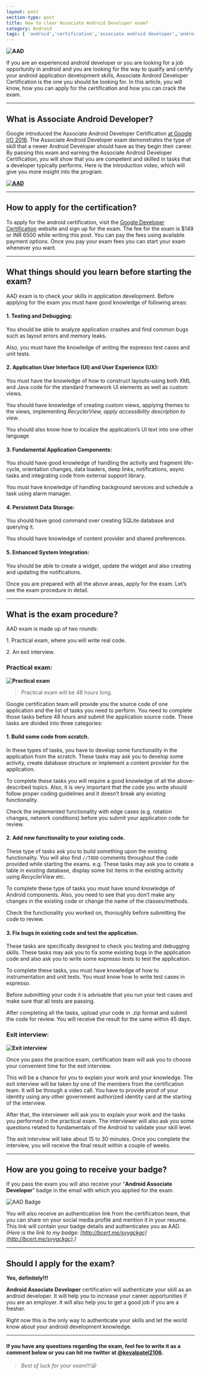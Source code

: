 ```yaml
---
layout: post
section-type: post
title: How to clear Associate Android Developer exam?
category: Android
tags: [ 'android','certification','associate android developer','android certification' ]
---
```


**![AAD](https://kevalpatel2106.github.io/img/blog/aad-certificate/image.jpeg "AAD")**

If you are an experienced android developer or you are looking for a job opportunity in android and you are looking for the way to qualify and certify your android application development skills, Associate Android Developer Certification is the one you should be looking for. In this article, you will know, how you can apply for the certification and how you can crack the exam.

* * *

## **What is Associate Android Developer?**

Google introduced the Associate Android Developer Certification [<u>at Google I/O 2016</u>](https://www.youtube.com/watch?v=Yu2oGere_Mc). The Associate Android Developer exam demonstrates the type of skill that a newer Android Developer should have as they begin their career. By passing this exam and earning the Associate Android Developer Certification, you will show that you are competent and skilled in tasks that a developer typically performs. Here is the introduction video, which will give you more insight into the program. 

**[![AAD](https://kevalpatel2106.github.io/img/blog/aad-certificate/image5.png "AAD")](https://www.youtube.com/watch?v=JoJbQHCvyw0)**

* * *

## **How to apply for the certification?**

To apply for the android certification, visit the [<u>Google Developer Certification</u>](https://developers.google.com/training/certification/) website and sign up for the exam. The fee for the exam is $149 or INR 6500 while writing this post. You can pay the fees using available payment options. Once you pay your exam fees you can start your exam whenever you want.

* * *

## **What things should you learn before starting the exam?**

AAD exam is to check your skills in application development. Before applying for the exam you must have good knowledge of following areas:

#### 1\. Testing and Debugging:

You should be able to analyze application crashes and find common bugs such as layout errors and memory leaks.

Also, you must have the knowledge of writing the espresso test cases and unit tests.

#### 2\. Application User Interface (UI) and User Experience (UX):

You must have the knowledge of how to construct layouts–using both XML and Java code for the standard framework UI elements as well as custom views.

You should have knowledge of creating custom views, applying themes to the views, implementing _RecyclerView, apply accessibility description to view_.

You should also know how to localize the application’s UI text into one other language

#### 3\. Fundamental Application Components:

You should have good knowledge of handling the activity and fragment life-cycle, orientation changes, data loaders, deep links, notifications, async tasks and integrating code from external support library.

You must have knowledge of handling background services and schedule a task using alarm manager.

#### 4\. Persistent Data Storage:

You should have good command over creating SQLite database and querying it.

You should have knowledge of content provider and shared preferences.

#### 5\. Enhanced System Integration:

You should be able to create a widget, update the widget and also creating and updating the notifications.

Once you are prepared with all the above areas, apply for the exam. Let’s see the exam procedure in detail.

* * *

## **What is the exam procedure?**

AAD exam is made up of two rounds: 

1\. Practical exam, where you will write real code. 

2\. An exit interview.

### **Practical exam:**

**![Practical exam](https://kevalpatel2106.github.io/img/blog/aad-certificate/image1.jpeg "Practical exam")**

> Practical exam will be 48 hours long.

Google certification team will provide you the source code of one application and the list of tasks you need to perform. You need to complete those tasks before 48 hours and submit the application source code. These tasks are divided into three categories:

#### 1\. Build some code from scratch.

In these types of tasks, you have to develop some functionality in the application from the scratch. These tasks may ask you to develop some activity, create database structure or implement a content provider for the application.

To complete these tasks you will require a good knowledge of all the above-described topics. Also, it is very important that the code you write should follow proper coding guidelines and it doesn’t break any existing functionality.

Check the implemented functionality with edge cases (e.g. rotation changes, network conditions) before you submit your application code for review.

#### 2\. Add new functionality to your existing code.

These type of tasks ask you to build something upon the existing functionality. You will also find <code data-trim class="java">//TODO</code> comments throughout the code provided while starting the exams. e.g. These tasks may ask you to create a table in existing database, display some list items in the existing activity using _RecyclerView_ etc.

To complete these type of tasks you must have sound knowledge of Android components. Also, you need to see that you don’t make any changes in the existing code or change the name of the classes/methods.

Check the functionality you worked on, thoroughly before submitting the code to review.

#### 3\. Fix bugs in existing code and test the application.

These tasks are specifically designed to check you testing and debugging skills. These tasks may ask you to fix some existing bugs in the application code and also ask you to write some espresso tests to test the application.

To complete these tasks, you must have knowledge of how to instrumentation and unit tests. You must know how to write test cases in espresso.

Before submitting your code it is advisable that you run your test cases and make sure that all tests are passing.

After completing all the tasks, upload your code in .zip format and submit the code for review. You will receive the result for the same within 45 days.

### **Exit interview:**

**![Exit interview](https://kevalpatel2106.github.io/img/blog/aad-certificate/image3.png "Exit interview")** 

Once you pass the practice exam, certification team will ask you to choose your convenient time for the exit interview. 

This will be a chance for you to explain your work and your knowledge. The exit interview will be taken by one of the members from the certification team. It will be through a video call. You have to provide proof of your identity using any other government authorized identity card at the starting of the interview. 

After that, the interviewer will ask you to explain your work and the tasks you performed in the practical exam. The interviewer will also ask you some questions related to fundamentals of the Android to validate your skill level. 

The exit interview will take about 15 to 30 minutes. Once you complete the interview, you will receive the final result within a couple of weeks.

* * *

## **How are you going to receive your badge?**

If you pass the exam you will also receive your “**Android Associate Developer**” badge in the email with which you applied for the exam.

![AAD Badge](https://kevalpatel2106.github.io/img/blog/aad-certificate/image4.png "AAD Badge")


You will also receive an authentication link from the certification team, that you can share on your social media profile and mention it in your resume. This link will contain your badge details and authenticates you as AAD. _(Here is the link to my badge: [http://bcert.me/svygckgc](http://bcert.me/svygckgc).)_

* * *

## Should I apply for the exam?

**Yes, definitely!!!**

**Android Associate Developer** certification will authenticate your skill as an android developer. It will help you to increase your career opportunities if you are an employer. It will also help you to get a good job if you are a fresher.

Right now this is the only way to authenticate your skills and let the world know about your android development knowledge.

* * *

#### If you have any questions regarding the exam, feel fee to write it as a comment below or you can hit me twitter at [@kevalpatel2106](https://twitter.com/kevalpatel2106).

> _Best of luck for your exam!!!😃_